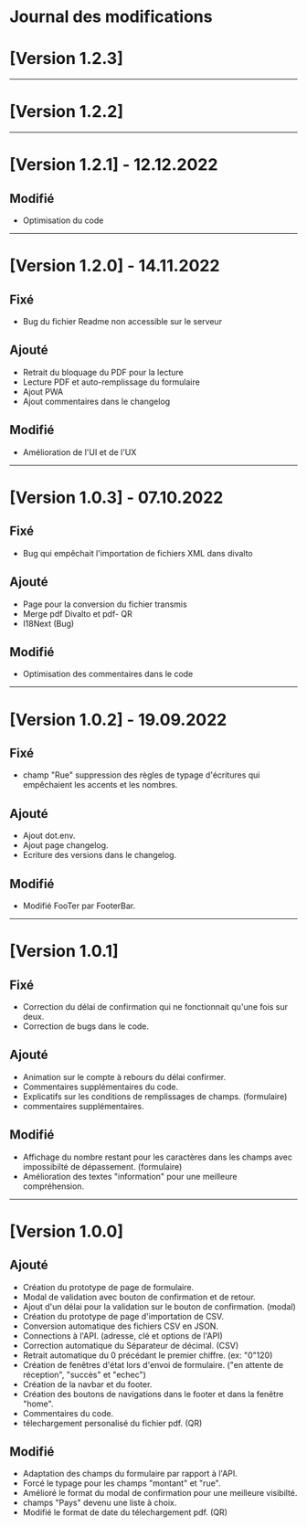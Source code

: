 # Journal des modifications
# [Version 1.2.3]

- --

# [Version 1.2.2]

- --

# [Version 1.2.1] - 12.12.2022
## Modifié
- Optimisation du code

- --

# [Version 1.2.0] - 14.11.2022
## Fixé
 - Bug du fichier Readme non accessible sur le serveur
## Ajouté
 - Retrait du bloquage du PDF pour la lecture
 - Lecture PDF et auto-remplissage du formulaire
 - Ajout PWA
 - Ajout commentaires dans le changelog
## Modifié
 - Amélioration de l'UI et de l'UX

 - --
# [Version 1.0.3] - 07.10.2022
## Fixé
 - Bug qui empêchait l'importation de fichiers XML dans divalto
## Ajouté
 - Page pour la conversion du fichier transmis
 - Merge pdf Divalto et pdf- QR
 - I18Next (Bug)
## Modifié
- Optimisation des commentaires dans le code
- --
# [Version 1.0.2] - 19.09.2022
## Fixé
- champ "Rue" suppression des règles de typage d'écritures qui empêchaient les accents et les nombres.

## Ajouté
- Ajout dot.env.
- Ajout page changelog.
- Ecriture des versions dans le changelog.

## Modifié
- Modifié FooTer par FooterBar.

- --
# [Version 1.0.1]
## Fixé
- Correction du délai de confirmation qui ne fonctionnait qu'une fois sur deux.
- Correction de bugs dans le code.

## Ajouté
- Animation sur le compte à rebours du délai confirmer.
- Commentaires supplémentaires du code.
- Explicatifs sur les conditions de remplissages de champs. (formulaire)
- commentaires supplémentaires.

## Modifié
- Affichage du nombre restant pour les caractères dans les champs avec impossibilté de dépassement. (formulaire)
- Amélioration des textes "information" pour une meilleure compréhension.
- --
# [Version 1.0.0]
## Ajouté
- Création du prototype de page de formulaire.
- Modal de validation avec bouton de confirmation et de retour.
- Ajout d'un délai pour la validation sur le bouton de confirmation. (modal)
- Création du prototype de page d'importation de CSV.
- Conversion automatique des fichiers CSV en JSON.
- Connections à l'API. (adresse, clé et options de l'API)
- Correction automatique du Séparateur de décimal. (CSV)
- Retrait automatique du 0 précédant le premier chiffre. (ex: "0"120)
- Création de fenêtres d'état lors d'envoi de formulaire. ("en attente de réception", "succès" et "echec")
- Création de la navbar et du footer.
- Création des boutons de navigations dans le footer et dans la fenêtre "home".
- Commentaires du code.
- télechargement personalisé du fichier pdf. (QR)

## Modifié
- Adaptation des champs du formulaire par rapport à l'API.
- Forcé le typage pour les champs "montant" et "rue".
- Amélioré le format du modal de confirmation pour une meilleure visibilté.
- champs "Pays" devenu une liste à choix.
- Modifié le format de date du télechargement pdf. (QR)